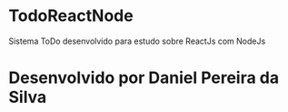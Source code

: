 ﻿# TodoReactNode
 
 Sistema ToDo desenvolvido para estudo sobre ReactJs com NodeJs
 
 # Desenvolvido por Daniel Pereira da Silva

